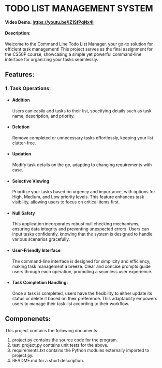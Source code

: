 # TODO LIST MANAGEMENT SYSTEM
#### Video Demo: https://youtu.be/IZ1SfPqNx4I
#### Description:
Welcome to the Command Line Todo List Manager, your go-to solution for efficient task management! This project serves as the final assignment for the CS50P course, showcasing a simple yet powerful command-line interface for organizing your tasks seamlessly.

## Features:
### 1. Task Operations:
* #### Addition
  Users can easily add tasks to their list, specifying details such as task name, description, and priority.
* #### Deletion
  Remove completed or unnecessary tasks effortlessly, keeping your list clutter-free.
* #### Updation
  Modify task details on the go, adapting to changing requirements with ease.
* #### Selective Viewing
  Prioritize your tasks based on urgency and importance, with options for High, Medium, and Low priority levels. This feature enhances task visibility, allowing users to focus on critical items first.
* #### Null Safety
  This application incorporates robust null checking mechanisms, ensuring data integrity and preventing unexpected errors. Users can input tasks confidently, knowing that the system is designed to handle various scenarios gracefully.
* #### User-Friendly Interface
  The command-line interface is designed for simplicity and efficiency, making task management a breeze. Clear and concise prompts guide users through each operation, promoting a seamless user experience.
* #### Task Completion Handling:
  Once a task is completed, users have the flexibility to either update its status or delete it based on their preference. This adaptability empowers users to manage their task list according to their workflow.

## Componenets:
This project contains the following documents:
1. project.py contains the source code for the program.
2. test_project.py contains unit tests for the above.
3. requirements.txt contains the Python modules externally imported to project.py.
4. README.md for a short description.
